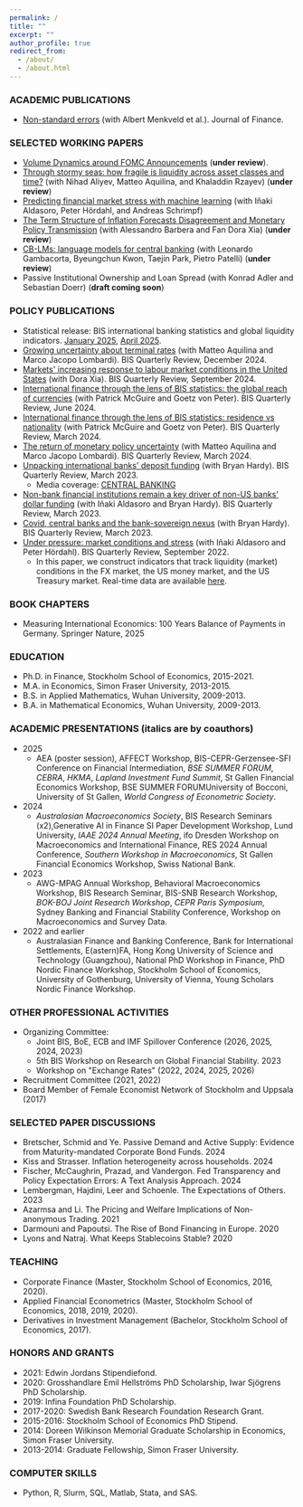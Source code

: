 ```yaml
---
permalink: /
title: ""
excerpt: ""
author_profile: true
redirect_from: 
  - /about/
  - /about.html
---
```


### ACADEMIC PUBLICATIONS
  * [Non-standard errors](https://onlinelibrary.wiley.com/doi/full/10.1111/jofi.13337) (with Albert Menkveld et al.). Journal of Finance.

### SELECTED WORKING PAPERS
  * [Volume Dynamics around FOMC Announcements](https://papers.ssrn.com/sol3/papers.cfm?abstract_id=3730543) (**under review**).
  * [Through stormy seas: how fragile is liquidity across asset classes and time?](https://www.bis.org/publ/work1229.htm) (with Nihad Aliyev, Matteo Aquilina, and Khaladdin Rzayev) (**under review**)
  * [Predicting financial market stress with machine learning](https://www.bis.org/publ/work1250.htm) (with Iñaki Aldasoro, Peter Hördahl, and Andreas Schrimpf)
  * [The Term Structure of Inflation Forecasts Disagreement and Monetary Policy Transmission](https://papers.ssrn.com/sol3/papers.cfm?abstract_id=4531495) (with Alessandro Barbera and Fan Dora Xia) (**under review**)
  * [CB-LMs: language models for central banking](https://www.bis.org/publ/work1215.htm) (with Leonardo Gambacorta, Byeungchun Kwon, Taejin Park, Pietro Patelli) (**under review**)
  * Passive Institutional Ownership and Loan Spread (with Konrad Adler and Sebastian Doerr) (**draft coming soon**)

### POLICY PUBLICATIONS
  * Statistical release: BIS international banking statistics and global liquidity indicators. [January 2025](https://www.bis.org/statistics/rppb2501.htm), [April 2025](https://www.bis.org/statistics/rppb2504.htm).
  * [Growing uncertainty about terminal rates](https://www.bis.org/publ/qtrpdf/r_qt2412x.htm) (with Matteo Aquilina and Marco Jacopo Lombardi). BIS Quarterly Review, December 2024.
  * [Markets' increasing response to labour market conditions in the United States](https://www.bis.org/publ/qtrpdf/r_qt2409v.htm) (with Dora Xia). BIS Quarterly Review, September 2024.
  * [International finance through the lens of BIS statistics: the global reach of currencies](https://www.bis.org/publ/qtrpdf/r_qt2406b.htm) (with Patrick McGuire and Goetz von Peter). BIS Quarterly Review, June 2024.
  * [International finance through the lens of BIS statistics: residence vs nationality](https://www.bis.org/publ/qtrpdf/r_qt2403f.htm) (with Patrick McGuire and Goetz von Peter). BIS Quarterly Review, March 2024.
  * [The return of monetary policy uncertainty](https://www.bis.org/publ/qtrpdf/r_qt2403w.htm#:~:text=Uncertainty%20about%20policy%20rates%20is,firmly%20on%20central%20banks%27%20deliberations.) (with Matteo Aquilina and Marco Jacopo Lombardi). BIS Quarterly Review, March 2024.
  * [Unpacking international banks' deposit funding](https://www.bis.org/publ/qtrpdf/r_qt2309d.htm) (with Bryan Hardy). BIS Quarterly Review, March 2023.
    - Media coverage: [CENTRAL BANKING](https://www.centralbanking.com/central-banks/financial-stability/7959750/banks-increasingly-reliant-on-flighty-finance-bis-finds)
  * [Non-bank financial institutions remain a key driver of non-US banks' dollar funding](https://www.bis.org/publ/qtrpdf/r_qt2309z.htm) (with Iñaki Aldasoro and Bryan Hardy). BIS Quarterly Review, March 2023.
  * [Covid, central banks and the bank-sovereign nexus](https://www.bis.org/publ/qtrpdf/r_qt2303h.htm) (with Bryan Hardy). BIS Quarterly Review, March 2023.
  * [Under pressure: market conditions and stress](https://www.bis.org/publ/qtrpdf/r_qt2209c.htm) (with Iñaki Aldasoro and Peter Hördahl). BIS Quarterly Review, September 2022.
    - In this paper, we construct indicators that track liquidity (market) conditions in the FX market, the US money market, and the US Treasury market. Real-time data are available [here](https://dataviz.bis.org/t/MED/views/MCI/MCI?:embed=y&:isGuestRedirectFromVizportal=y&:display_count=n&:showVizHome=n&:origin=viz_share_link).
   
### BOOK CHAPTERS
  * Measuring International Economics: 100 Years Balance of Payments in Germany. Springer Nature, 2025
  
### EDUCATION
* Ph.D. in Finance, Stockholm School of Economics, 2015-2021.
* M.A. in Economics, Simon Fraser University, 2013-2015.
* B.S. in Applied Mathematics, Wuhan University, 2009-2013.
* B.A. in Mathematical Economics, Wuhan University, 2009-2013.

### ACADEMIC PRESENTATIONS (italics are by coauthors)
* 2025
  - AEA (poster session), AFFECT Workshop, BIS-CEPR-Gerzensee-SFI Conference on Financial Intermediation, _BSE SUMMER FORUM_, _CEBRA_, _HKMA_, _Lapland Investment Fund Summit_, St Gallen Financial Economics Workshop, BSE SUMMER FORUMUniversity of Bocconi, University of St Gallen, _World Congress of Econometric Society_.
* 2024
  - _Australasian Macroeconomics Society_, BIS Research Seminars (x2),Generative AI in Finance SI Paper Development Workshop, Lund University, _IAAE 2024 Annual Meeting_, ifo Dresden Workshop on Macroeconomics and International Finance, RES 2024 Annual Conference, _Southern Workshop in Macroeconomics_, St Gallen Financial Economics Workshop, Swiss National Bank. 
* 2023
  - AWG-MPAG Annual Workshop, Behavioral Macroeconomics Workshop, BIS Research Seminar, BIS-SNB Research Workshop, _BOK-BOJ Joint Research Workshop_,  _CEPR Paris Symposium_, Sydney Banking and Financial Stability Conference, Workshop on Macroeconomics and Survey Data.
* 2022 and earlier
  - Australasian Finance and Banking Conference, Bank for International Settlements, E(astern)FA, Hong Kong University of Science and Technology (Guangzhou), National PhD Workshop in Finance, PhD Nordic Finance Workshop, Stockholm School of Economics, University of Gothenburg, University of Vienna, Young Scholars Nordic Finance Workshop. 

### OTHER PROFESSIONAL ACTIVITIES
  * Organizing Committee:
    - Joint BIS, BoE, ECB and IMF Spillover Conference (2026, 2025, 2024, 2023)
    - 5th BIS Workshop on Research on Global Financial Stability. 2023
    - Workshop on "Exchange Rates" (2022, 2024, 2025, 2026)
  * Recruitment Committee (2021, 2022)
  * Board Member of Female Economist Network of Stockholm and Uppsala (2017)

### SELECTED PAPER DISCUSSIONS
  * Bretscher, Schmid and Ye. Passive Demand and Active Supply: Evidence from Maturity-mandated Corporate Bond Funds. 2024
  * Kiss and Strasser. Inflation heterogeneity across households. 2024
  * Fischer, McCaughrin, Prazad, and Vandergon. Fed Transparency and Policy Expectation Errors: A Text Analysis Approach. 2024
  * Lembergman, Hajdini, Leer and Schoenle. The Expectations of Others. 2023
  * Azarmsa and Li. The Pricing and Welfare Implications of Non-anonymous Trading. 2021
  * Darmouni and Papoutsi. The Rise of Bond Financing in Europe. 2020
  * Lyons and Natraj. What Keeps Stablecoins Stable? 2020
  
### TEACHING
  * Corporate Finance (Master, Stockholm School of Economics, 2016, 2020).
  * Applied Financial Econometrics (Master, Stockholm School of Economics, 2018, 2019, 2020).
  * Derivatives in Investment Management (Bachelor, Stockholm School of Economics, 2017).

### HONORS AND GRANTS
  * 2021: Edwin Jordans Stipendiefond.
  * 2020: Grosshandlare Emil Hellströms PhD Scholarship, Iwar Sjögrens PhD Scholarship.
  * 2019: Infina Foundation PhD Scholarship.
  * 2017-2020: Swedish Bank Research Foundation Research Grant.
  * 2015-2016: Stockholm School of Economics PhD Stipend.
  * 2014: Doreen Wilkinson Memorial Graduate Scholarship in Economics, Simon Fraser University.
  * 2013-2014: Graduate Fellowship, Simon Fraser University.

### COMPUTER SKILLS
  * Python, R, Slurm, SQL, Matlab, Stata, and SAS.
